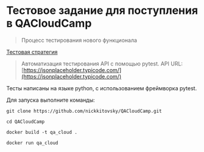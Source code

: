 # Тестовое задание для поступления в QACloudCamp
> Процесс тестирования нового функционала

[Тестовая стратегия](https://github.com/nickkitovsky/QACloudCamp/blob/main/test_strategy.md)

>Автоматизация тестирования API с помощью pytest. API URL: [https://jsonplaceholder.typicode.com/](https://jsonplaceholder.typicode.com/)

Тесты написаны на языке python, с использованием фреймворка pytest.

Для запуска выполните команды:

`git clone https://github.com/nickkitovsky/QACloudCamp.git`

`cd QACloudCamp`

`docker build -t qa_cloud .`

`docker run qa_cloud`
